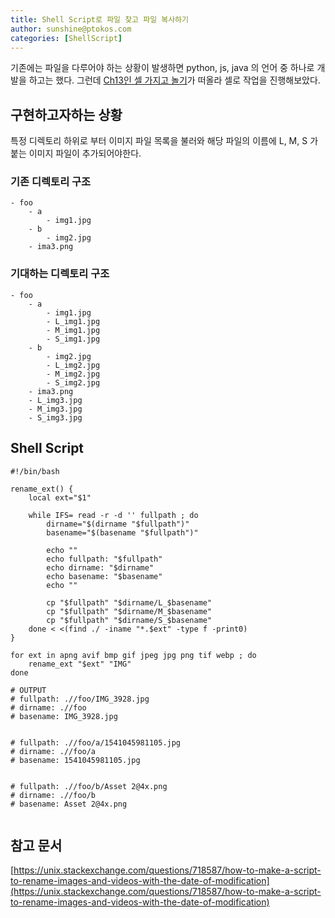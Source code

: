 ```yaml
---
title: Shell Script로 파일 찾고 파일 복사하기 
author: sunshine@ptokos.com
categories: [ShellScript]
---
```


기존에는 파일을 다루어야 하는 상황이 발생하면 python, js, java 의 언어 중 하나로 개발을 하고는 했다.
그런데 [Ch13인 셀 가지고 놀기](/실용주의프로그래머-17/)가 떠올라 셀로 작업을 진행해보았다.

## 구현하고자하는 상황
특정 디렉토리 하위로 부터 이미지 파일 목록을 불러와 해당 파일의 이름에 L, M, S 가 붙는 이미지 파일이 추가되어야한다.

### 기존 디렉토리 구조
```
- foo
    - a
        - img1.jpg
    - b
        - img2.jpg
    - ima3.png   
```

### 기대하는 디렉토리 구조
```
- foo
    - a
        - img1.jpg
        - L_img1.jpg
        - M_img1.jpg
        - S_img1.jpg
    - b
        - img2.jpg
        - L_img2.jpg
        - M_img2.jpg
        - S_img2.jpg
    - ima3.png  
    - L_img3.jpg
    - M_img3.jpg
    - S_img3.jpg 
```

## Shell Script
```shell
#!/bin/bash

rename_ext() {
    local ext="$1"

    while IFS= read -r -d '' fullpath ; do
        dirname="$(dirname "$fullpath")"
        basename="$(basename "$fullpath")"

        echo ""
        echo fullpath: "$fullpath"
        echo dirname: "$dirname"
        echo basename: "$basename"
        echo ""

        cp "$fullpath" "$dirname/L_$basename"
        cp "$fullpath" "$dirname/M_$basename"
        cp "$fullpath" "$dirname/S_$basename"
    done < <(find ./ -iname "*.$ext" -type f -print0)
}

for ext in apng avif bmp gif jpeg jpg png tif webp ; do
    rename_ext "$ext" "IMG"
done

# OUTPUT
# fullpath: .//foo/IMG_3928.jpg
# dirname: .//foo
# basename: IMG_3928.jpg


# fullpath: .//foo/a/1541045981105.jpg
# dirname: .//foo/a
# basename: 1541045981105.jpg


# fullpath: .//foo/b/Asset 2@4x.png
# dirname: .//foo/b
# basename: Asset 2@4x.png


```

## 참고 문서
[https://unix.stackexchange.com/questions/718587/how-to-make-a-script-to-rename-images-and-videos-with-the-date-of-modification](https://unix.stackexchange.com/questions/718587/how-to-make-a-script-to-rename-images-and-videos-with-the-date-of-modification)
